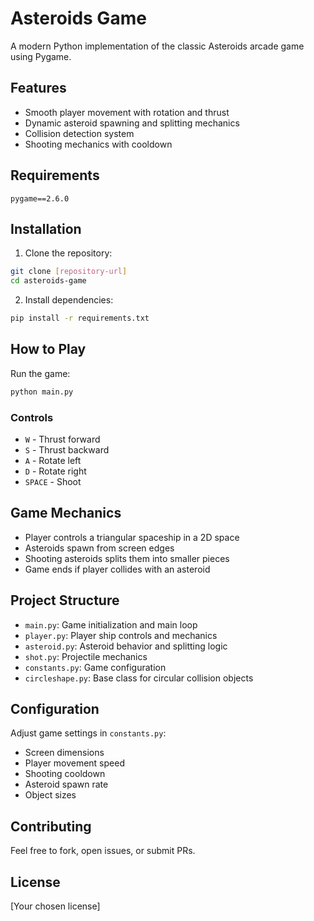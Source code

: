 # Asteroids Game

A modern Python implementation of the classic Asteroids arcade game using Pygame.

## Features
- Smooth player movement with rotation and thrust
- Dynamic asteroid spawning and splitting mechanics
- Collision detection system
- Shooting mechanics with cooldown

## Requirements
```
pygame==2.6.0
```

## Installation
1. Clone the repository:
```bash
git clone [repository-url]
cd asteroids-game
```

2. Install dependencies:
```bash
pip install -r requirements.txt
```

## How to Play
Run the game:
```bash
python main.py
```

### Controls
- `W` - Thrust forward
- `S` - Thrust backward
- `A` - Rotate left
- `D` - Rotate right
- `SPACE` - Shoot

## Game Mechanics
- Player controls a triangular spaceship in a 2D space
- Asteroids spawn from screen edges
- Shooting asteroids splits them into smaller pieces
- Game ends if player collides with an asteroid

## Project Structure
- `main.py`: Game initialization and main loop
- `player.py`: Player ship controls and mechanics
- `asteroid.py`: Asteroid behavior and splitting logic
- `shot.py`: Projectile mechanics
- `constants.py`: Game configuration
- `circleshape.py`: Base class for circular collision objects

## Configuration
Adjust game settings in `constants.py`:
- Screen dimensions
- Player movement speed
- Shooting cooldown
- Asteroid spawn rate
- Object sizes

## Contributing
Feel free to fork, open issues, or submit PRs.

## License
[Your chosen license]
